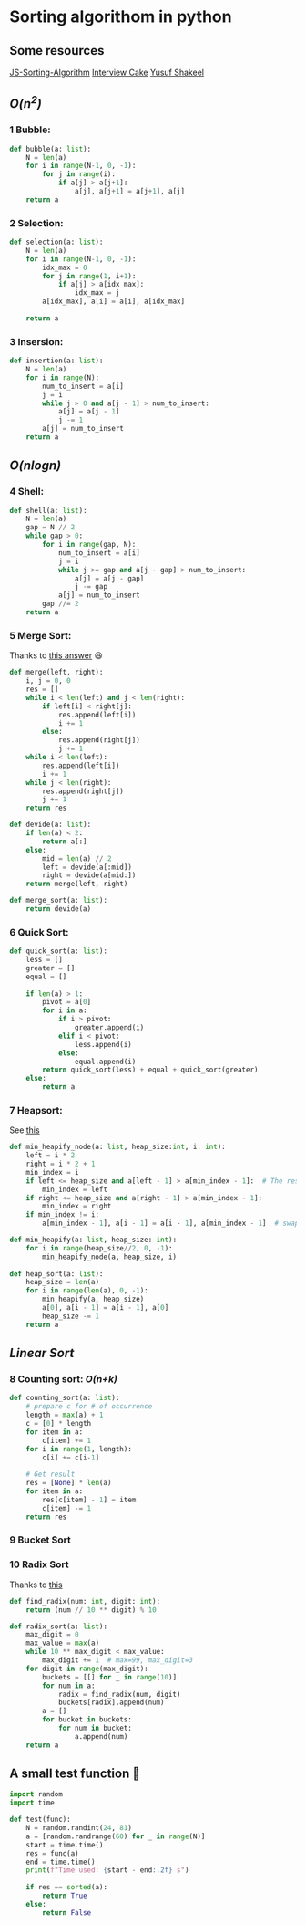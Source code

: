 # Sorting algorithom in python
## Some resources
[JS-Sorting-Algorithm](https://github.com/hustcc/JS-Sorting-Algorithm)
[Interview Cake](https://www.interviewcake.com/sorting-algorithm-cheat-sheet)
[Yusuf Shakeel](https://www.youtube.com/watch?v=y_Nuui4Qf-k&list=PLG6ePePp5vvYVEjRanyndt7ZSqTzillom&index=11)


## *O(n<sup>2</sup>)*
### 1 Bubble: 
```python
def bubble(a: list):
    N = len(a)
    for i in range(N-1, 0, -1):
        for j in range(i):
            if a[j] > a[j+1]:
                a[j], a[j+1] = a[j+1], a[j]
    return a
```

### 2 Selection:
```python
def selection(a: list):
    N = len(a)
    for i in range(N-1, 0, -1):
        idx_max = 0
        for j in range(1, i+1):
            if a[j] > a[idx_max]:
                idx_max = j
        a[idx_max], a[i] = a[i], a[idx_max]
    
    return a
```

### 3 Insersion: 
```python
def insertion(a: list):
    N = len(a)
    for i in range(N):
        num_to_insert = a[i]
        j = i 
        while j > 0 and a[j - 1] > num_to_insert:
            a[j] = a[j - 1]
            j -= 1
        a[j] = num_to_insert
    return a
```
## *O(nlogn)*
### 4 Shell:
```python
def shell(a: list):
    N = len(a)
    gap = N // 2
    while gap > 0:
        for i in range(gap, N):
            num_to_insert = a[i]
            j = i 
            while j >= gap and a[j - gap] > num_to_insert:
                a[j] = a[j - gap]
                j -= gap
            a[j] = num_to_insert
        gap //= 2
    return a
```

### 5 Merge Sort:
Thanks to [this answer](https://stackoverflow.com/a/31453147/10551119) :laughing:
```python 
def merge(left, right):
    i, j = 0, 0
    res = []
    while i < len(left) and j < len(right):
        if left[i] < right[j]:
            res.append(left[i])
            i += 1
        else:
            res.append(right[j])
            j += 1
    while i < len(left):
        res.append(left[i])
        i += 1
    while j < len(right):
        res.append(right[j])
        j += 1
    return res

def devide(a: list):
    if len(a) < 2:
        return a[:]
    else:
        mid = len(a) // 2
        left = devide(a[:mid])
        right = devide(a[mid:])
    return merge(left, right)

def merge_sort(a: list):
    return devide(a)
```

### 6 Quick Sort:
```python
def quick_sort(a: list):
    less = []
    greater = []
    equal = []
    
    if len(a) > 1:
        pivot = a[0]
        for i in a:
            if i > pivot:
                greater.append(i)
            elif i < pivot:
                less.append(i)
            else:
                equal.append(i)
        return quick_sort(less) + equal + quick_sort(greater)
    else:
        return a
```

### 7 Heapsort:
See [this](https://brilliant.org/wiki/heap-sort/#implementation-of-heapsort)
```python
def min_heapify_node(a: list, heap_size:int, i: int):
    left = i * 2
    right = i * 2 + 1
    min_index = i
    if left <= heap_size and a[left - 1] > a[min_index - 1]:  # The result is modified on the original list, so here use > for ascending sort
        min_index = left
    if right <= heap_size and a[right - 1] > a[min_index - 1]:
        min_index = right
    if min_index != i:
        a[min_index - 1], a[i - 1] = a[i - 1], a[min_index - 1]  # swap root and the last node

def min_heapify(a: list, heap_size: int):
    for i in range(heap_size//2, 0, -1):
        min_heapify_node(a, heap_size, i)
    
def heap_sort(a: list):
    heap_size = len(a)
    for i in range(len(a), 0, -1):
        min_heapify(a, heap_size)
        a[0], a[i - 1] = a[i - 1], a[0]
        heap_size -= 1
    return a
```

## *Linear Sort*
### 8 Counting sort: *O(n+k)*
```python
def counting_sort(a: list):
    # prepare c for # of occurrence
    length = max(a) + 1 
    c = [0] * length
    for item in a:
        c[item] += 1
    for i in range(1, length):
        c[i] += c[i-1]
        
    # Get result
    res = [None] * len(a)
    for item in a:
        res[c[item] - 1] = item
        c[item] -= 1
    return res
```

### 9 Bucket Sort

### 10 Radix Sort
Thanks to [this](https://github.com/hustcc/JS-Sorting-Algorithm/blob/master/10.radixSort.md#4-python-%E4%BB%A3%E7%A0%81%E5%AE%9E%E7%8E%B0)
```python
def find_radix(num: int, digit: int):
    return (num // 10 ** digit) % 10

def radix_sort(a: list):
    max_digit = 0
    max_value = max(a)
    while 10 ** max_digit < max_value:
        max_digit += 1  # max=99, max_digit=3
    for digit in range(max_digit):
        buckets = [[] for _ in range(10)]
        for num in a:
            radix = find_radix(num, digit)
            buckets[radix].append(num)
        a = []    
        for bucket in buckets:
            for num in bucket:
                a.append(num)
    return a
```

## A small test function :poop:
```python
import random
import time

def test(func):
    N = random.randint(24, 81)
    a = [random.randrange(60) for _ in range(N)]
    start = time.time()
    res = func(a)
    end = time.time()
    print(f"Time used: {start - end:.2f} s")
    
    if res == sorted(a):
        return True
    else:
        return False
```
